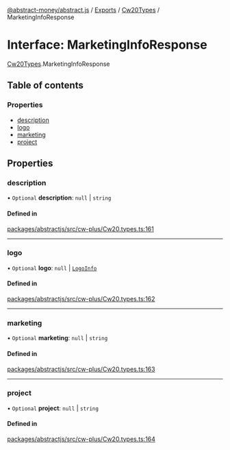 [@abstract-money/abstract.js](../README.md) / [Exports](../modules.md) / [Cw20Types](../modules/Cw20Types.md) / MarketingInfoResponse

# Interface: MarketingInfoResponse

[Cw20Types](../modules/Cw20Types.md).MarketingInfoResponse

## Table of contents

### Properties

- [description](Cw20Types.MarketingInfoResponse.md#description)
- [logo](Cw20Types.MarketingInfoResponse.md#logo)
- [marketing](Cw20Types.MarketingInfoResponse.md#marketing)
- [project](Cw20Types.MarketingInfoResponse.md#project)

## Properties

### description

• `Optional` **description**: ``null`` \| `string`

#### Defined in

[packages/abstractjs/src/cw-plus/Cw20.types.ts:161](https://github.com/AbstractSDK/frontend/blob/07410073/packages/abstractjs/src/cw-plus/Cw20.types.ts#L161)

___

### logo

• `Optional` **logo**: ``null`` \| [`LogoInfo`](../modules/Cw20Types.md#logoinfo)

#### Defined in

[packages/abstractjs/src/cw-plus/Cw20.types.ts:162](https://github.com/AbstractSDK/frontend/blob/07410073/packages/abstractjs/src/cw-plus/Cw20.types.ts#L162)

___

### marketing

• `Optional` **marketing**: ``null`` \| `string`

#### Defined in

[packages/abstractjs/src/cw-plus/Cw20.types.ts:163](https://github.com/AbstractSDK/frontend/blob/07410073/packages/abstractjs/src/cw-plus/Cw20.types.ts#L163)

___

### project

• `Optional` **project**: ``null`` \| `string`

#### Defined in

[packages/abstractjs/src/cw-plus/Cw20.types.ts:164](https://github.com/AbstractSDK/frontend/blob/07410073/packages/abstractjs/src/cw-plus/Cw20.types.ts#L164)
